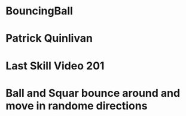 # BouncingBall
# Patrick Quinlivan
# Last Skill Video 201
# Ball and Squar bounce around and move in randome directions
